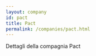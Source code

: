 ```yaml
---
layout: company
id: pact
title: Pact
permalink: /companies/pact.html
---
```


Dettagli della compagnia Pact
